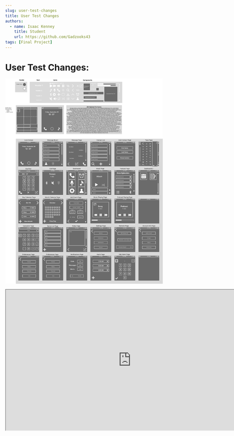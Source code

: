 ```yaml
---
slug: user-test-changes
title: User Test Changes
authors:
  - name: Isaac Kenney
    title: Student
    url: https://github.com/Gadzooks43
tags: [Final Project]
---
```

# User Test Changes:

![photo](/content/blog/mockups-and-design-system.png)

<iframe
  style={{ border: '1px solid rgba(0, 0, 0, 0.1)' }}
  width="800"
  height="450"
  src="https://embed.figma.com/proto/EMTHMAiKikJiirIRPrKgJX/HUI-Design-System-with-Prototype?node-id=2002-29&node-type=frame&scaling=min-zoom&content-scaling=fixed&page-id=0%3A1&starting-point-node-id=2002%3A29&embed-host=share"
  allowFullScreen
></iframe>